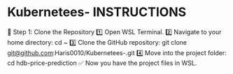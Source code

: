 # Kubernetees- INSTRUCTIONS

🚀 Step 1: Clone the Repository
1️⃣ Open WSL Terminal.
2️⃣ Navigate to your home directory:
cd ~
3️⃣ Clone the GitHub repository:
git clone git@github.com:Haris0010/Kubernetees-.git
4️⃣ Move into the project folder:
cd hdb-price-prediction
✅ Now you have the project files in WSL.

